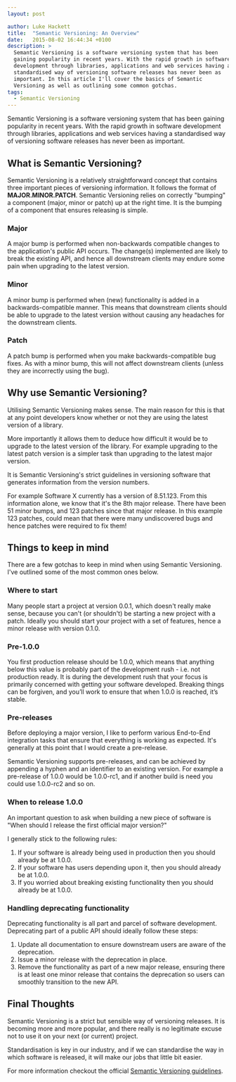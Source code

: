 ```yaml
---
layout: post

author: Luke Hackett
title:  "Semantic Versioning: An Overview"
date:   2015-08-02 16:44:34 +0100
description: >
  Semantic Versioning is a software versioning system that has been 
  gaining popularity in recent years. With the rapid growth in software
  development through libraries, applications and web services having a
  standardised way of versioning software releases has never been as
  important. In this article I'll cover the basics of Semantic 
  Versioning as well as outlining some common gotchas.
tags:
  - Semantic Versioning
---
```


Semantic Versioning is a software versioning system that has been 
gaining popularity in recent years. With the rapid growth in software 
development through libraries, applications and web services having a 
standardised way of versioning software releases has never been as 
important.    

## What is Semantic Versioning?

Semantic Versioning is a relatively straightforward concept that 
contains three important pieces of versioning information. It follows 
the format of **MAJOR.MINOR.PATCH**. Semantic Versioning relies on correctly "bumping" a component (major, 
minor or patch) up at the right time. It is the bumping of a component 
that ensures releasing is simple.

### Major

A major bump is performed when non-backwards compatible changes to the 
application's public API occurs. The change(s) implemented are likely 
to break the existing API, and hence all downstream clients may endure 
some pain when upgrading to the latest version.

### Minor

A minor bump is performed when (new) functionality is added in a 
backwards-compatible manner. This means that downstream clients should 
be able to upgrade to the latest version without causing any headaches 
for the downstream clients.

### Patch

A patch bump is performed when you make backwards-compatible bug fixes.
As with a minor bump, this will not affect downstream clients (unless 
they are incorrectly using the bug).


## Why use Semantic Versioning?

Utilising Semantic Versioning makes sense. The main reason for this is 
that at any point developers know whether or not they are using the 
latest version of a library. 

More importantly it allows them to deduce how difficult it would be to 
upgrade to the latest version of the library. For example upgrading to 
the latest patch version is a simpler task than upgrading to the latest
major version.

It is Semantic Versioning's strict guidelines in versioning software 
that generates information from the version numbers. 

For example Software X currently has a version of 8.51.123. From this 
information alone, we know that it's the 8th major release. There have 
been 51 minor bumps, and 123 patches since that major release. In this 
example 123 patches, could mean that there were many undiscovered bugs 
and hence patches were required to fix them!


## Things to keep in mind

There are a few gotchas to keep in mind when using Semantic Versioning.
I've outlined some of the most common ones below.

### Where to start

Many people start a project at version 0.0.1, which doesn't really make
sense, because you can't (or shouldn't) be starting a new project with
a patch. Ideally you should start your project with a set of features,
hence a minor release with version 0.1.0. 

### Pre-1.0.0

You first production release should be 1.0.0, which means that anything
below this value is probably part of the development rush - i.e. not 
production ready. It is during the development rush that your focus is 
primarily concerned with getting your software developed. Breaking 
things can be forgiven, and you’ll work to ensure that when 1.0.0 is 
reached, it’s stable.

### Pre-releases

Before deploying a major version, I like to perform various End-to-End 
integration tasks that ensure that everything is working as expected. 
It's generally at this point that I would create a pre-release.

Semantic Versioning supports pre-releases, and can be achieved by 
appending a hyphen and an identifier to an existing version. For 
example a pre-release of 1.0.0 would be 1.0.0-rc1, and if another build
is need you could use 1.0.0-rc2 and so on.

### When to release 1.0.0

An important question to ask when building a new piece of software is 
"When should I release the first official major version?"

I generally stick to the following rules:

1. If your software is already being used in production then you 
   should already be at 1.0.0.
2. If your software has users depending upon it, then you should 
   already be at 1.0.0.
3. If you worried about breaking existing functionality then you should
   already be at 1.0.0.

### Handling deprecating functionality

Deprecating functionality is all part and parcel of software 
development. Deprecating part of a public API should ideally follow 
these steps:

1. Update all documentation to ensure downstream users are aware of the 
   deprecation.
2. Issue a minor release with the deprecation in place.
3. Remove the functionality as part of a new major release, ensuring 
   there is at least one minor release that contains the deprecation so
   users can smoothly transition to the new API.


## Final Thoughts

Semantic Versioning is a strict but sensible way of versioning releases.
It is becoming more and more popular, and there really is no legitimate
excuse not to use it on your next (or current) project.

Standardisation is key in our industry, and if we can standardise the 
way in which software is released, it will make our jobs that little 
bit easier.

For more information checkout the official [Semantic Versioning guidelines][semver].


[semver]: http://semver.org/